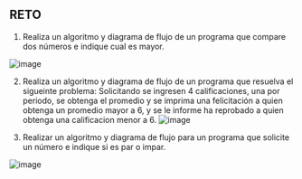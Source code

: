 ## RETO
1. Realiza un algoritmo y diagrama de flujo de un programa que compare dos números e indique cual es mayor.

![image](https://user-images.githubusercontent.com/101481181/160203018-27ad1770-61d8-4218-bc4b-eec561bde4c6.png)


2. Realiza un algoritmo y diagrama de flujo de un programa que resuelva el sigueinte problema: Solicitando se ingresen 4 calificaciones, una por periodo, se obtenga el promedio y se imprima una felicitación a quien obtenga un promedio mayor a 6, y se le informe ha reprobado a quien obtenga una calificacion menor a 6.
![image](https://user-images.githubusercontent.com/101481181/160206531-8d845dea-4df0-45fb-8fbc-6aacab873e2c.png)


3. Realizar un algoritmo y diagrama de flujo para un programa que solicite un número e indique si es par o impar.

![image](https://user-images.githubusercontent.com/101481181/160208487-2db20186-e389-4e1b-a647-a35f23166673.png)
